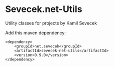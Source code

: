 Sevecek.net-Utils
=================

Utility classes for projects by Kamil Sevecek


Add this maven dependency:

~~~~
<dependency>
    <groupId>net.sevecek</groupId>
    <artifactId>sevecek-net-utils</artifactId>
    <version>0.9.0</version>
</dependency>
~~~~
